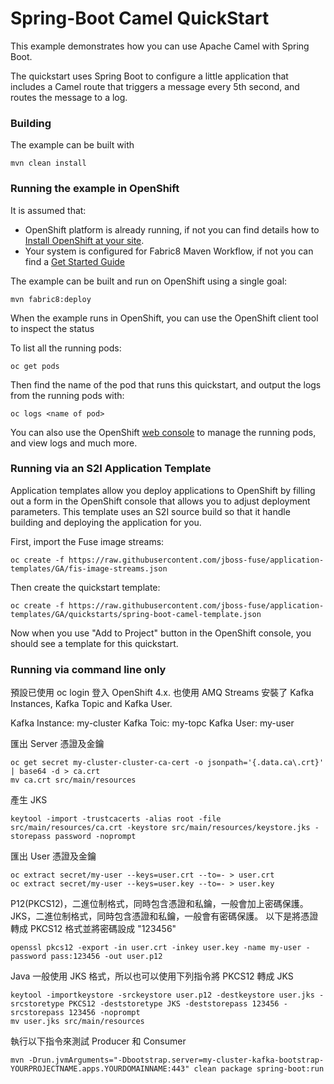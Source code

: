 # Spring-Boot Camel QuickStart

This example demonstrates how you can use Apache Camel with Spring Boot.

The quickstart uses Spring Boot to configure a little application that includes a Camel route that triggers a message every 5th second, and routes the message to a log.

### Building

The example can be built with

    mvn clean install

### Running the example in OpenShift

It is assumed that:
- OpenShift platform is already running, if not you can find details how to [Install OpenShift at your site](https://docs.openshift.com/container-platform/3.3/install_config/index.html).
- Your system is configured for Fabric8 Maven Workflow, if not you can find a [Get Started Guide](https://access.redhat.com/documentation/en/red-hat-jboss-middleware-for-openshift/3/single/red-hat-jboss-fuse-integration-services-20-for-openshift/)

The example can be built and run on OpenShift using a single goal:

    mvn fabric8:deploy

When the example runs in OpenShift, you can use the OpenShift client tool to inspect the status

To list all the running pods:

    oc get pods

Then find the name of the pod that runs this quickstart, and output the logs from the running pods with:

    oc logs <name of pod>

You can also use the OpenShift [web console](https://docs.openshift.com/container-platform/3.3/getting_started/developers_console.html#developers-console-video) to manage the
running pods, and view logs and much more.

### Running via an S2I Application Template

Application templates allow you deploy applications to OpenShift by filling out a form in the OpenShift console that allows you to adjust deployment parameters.  This template uses an S2I source build so that it handle building and deploying the application for you.

First, import the Fuse image streams:

    oc create -f https://raw.githubusercontent.com/jboss-fuse/application-templates/GA/fis-image-streams.json

Then create the quickstart template:

    oc create -f https://raw.githubusercontent.com/jboss-fuse/application-templates/GA/quickstarts/spring-boot-camel-template.json

Now when you use "Add to Project" button in the OpenShift console, you should see a template for this quickstart. 

### Running via command line only

預設已使用 oc login 登入 OpenShift 4.x. 也使用 AMQ Streams 安裝了 Kafka Instances, Kafka Topic and Kafka User.

Kafka Instance: my-cluster
Kafka Toic: my-topc
Kafka User: my-user

匯出 Server 憑證及金鑰

    oc get secret my-cluster-cluster-ca-cert -o jsonpath='{.data.ca\.crt}' | base64 -d > ca.crt
    mv ca.crt src/main/resources

產生 JKS

    keytool -import -trustcacerts -alias root -file src/main/resources/ca.crt -keystore src/main/resources/keystore.jks -storepass password -noprompt


匯出 User 憑證及金鑰

    oc extract secret/my-user --keys=user.crt --to=- > user.crt
    oc extract secret/my-user --keys=user.key --to=- > user.key

P12(PKCS12)，二進位制格式，同時包含憑證和私鑰，一般會加上密碼保護。JKS，二進位制格式，同時包含憑證和私鑰，一般會有密碼保護。
以下是將憑證轉成 PKCS12 格式並將密碼設成 "123456"

    openssl pkcs12 -export -in user.crt -inkey user.key -name my-user -password pass:123456 -out user.p12

Java 一般使用 JKS 格式，所以也可以使用下列指令將 PKCS12 轉成 JKS

    keytool -importkeystore -srckeystore user.p12 -destkeystore user.jks -srcstoretype PKCS12 -deststoretype JKS -deststorepass 123456 -srcstorepass 123456 -noprompt
    mv user.jks src/main/resources

執行以下指令來測試 Producer 和 Consumer

    mvn -Drun.jvmArguments="-Dbootstrap.server=my-cluster-kafka-bootstrap-YOURPROJECTNAME.apps.YOURDOMAINNAME:443" clean package spring-boot:run


